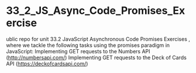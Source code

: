 # 33_2_JS_Async_Code_Promises_Exercise
ublic repo for unit 33.2 JavaScript Asynchronous Code Promises Exercises , where we tackle the following tasks using the promises paradigm in JavaScript:      Implementing GET requests to the Numbers API (http://numbersapi.com/)     Implementing GET requests to the Deck of Cards API (https://deckofcardsapi.com/)
